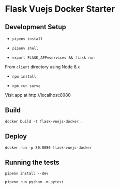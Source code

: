 Flask Vuejs Docker Starter
====================

## Development Setup

* `pipenv install`

* `pipenv shell`

* `export FLASK_APP=services && flask run`

From `client` directory using Node 8.x

* `npm install`

* `npm run serve`

Visit app at http://localhost:8080

## Build

`docker build -t flask-vuejs-docker .`

## Deploy

`docker run -p 80:8080 flask-vuejs-docker`

## Running the tests

`pipenv install --dev`

`pipenv run python -m pytest`